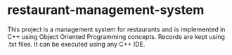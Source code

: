 # restaurant-management-system

This project is a management system for restaurants and is implemented in C++ using Object Oriented Programming concepts. Records are kept using .txt files. It can be executed using any C++ IDE. 